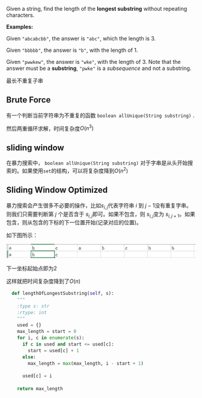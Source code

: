 Given a string, find the length of the **longest substring** without repeating characters.

**Examples:**

Given `"abcabcbb"`, the answer is `"abc"`, which the length is 3.

Given `"bbbbb"`, the answer is `"b"`, with the length of 1.

Given `"pwwkew"`, the answer is `"wke"`, with the length of 3. Note that the answer must be a **substring**, `"pwke"` is a *subsequence* and not a substring.

最长不重复子串

## Brute Force

有一个判断当前字符串为不重复的函数 `boolean allUnique(String substring)` .

然后两重循环求解，时间复杂度$O(n^3)$

## sliding window

在暴力搜索中， `boolean allUnique(String substring)` 对于字串是从头开始搜索的。如果使用`set`的结构，可以将复杂度降到$O(n^2)$

## Sliding Window Optimized

暴力搜索会产生很多不必要的操作，比如$s_{i,j}​$代表字符串 $i​$ 到 $j-1​$ 没有重复字串。则我们只需要判断第 $j​$ 个是否含于 $s_{i, j}​$ 即可。如果不包含，则 $s_{i,j}​$ 变为 $s_{i,j+1}​$ 。如果包含，则从包含的下标的下一位置开始(记录对应的位置)。

如下图所示：

![1532864750440](./pics/prob3.png)

下一坐标起始点即为2

这样就把时间复杂度降到了$O(n)$

```python
  def lengthOfLongestSubstring(self, s):
    """
    :type s: str
    :rtype: int
    """
    used = {}
    max_length = start = 0
    for i, c in enumerate(s):
      if c in used and start <= used[c]:
        start = used[c] + 1
      else:   
        max_length = max(max_length, i - start + 1)
            
      used[c] = i
    
    return max_length
```

## 